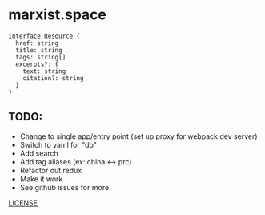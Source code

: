 # marxist.space

```
interface Resource {
  href: string
  title: string
  tags: string[]
  excerpts?: {
    text: string
    citation?: string
  }
}
```

## TODO:

* Change to single app/entry point (set up proxy for webpack dev server)
* Switch to yaml for "db"
* Add search
* Add tag aliases (ex: china <-> prc)
* Refactor out redux
* Make it work
* See github issues for more

[LICENSE](./LICENSE.md)
